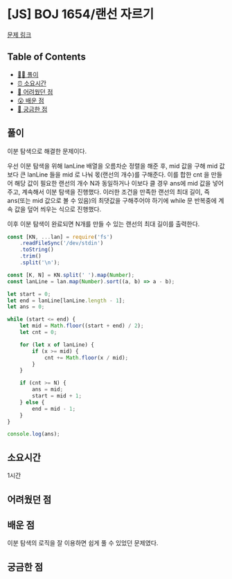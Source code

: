 <!-- 제목으로 다음과 같은 내용으로 작성해주세요 ! -->
<!-- 📚 언어 : e.g. Javascript -> [JS], Python -> [Python]  -->
<!-- 📕 백준 : BOJ 문제번호/문제제목 e.g. BOJ 2577/숫자의 개수 -->
<!-- 📗 프로그래머스 : PRO 문제번호/문제제목 e.g. PRO 120812/최빈값 구하기 -->
<!-- 💁🏻 백준허브를 사용하시면 프로그래머스의 문제번호도 확인하실 수 있습니다 -->

# [JS] BOJ 1654/랜선 자르기

<!-- 아래에 # 을 지우고 문제 링크를 입력해주세요 ! -->

[문제 링크](https://www.acmicpc.net/problem/1654)

## Table of Contents

-   [✍🏻 풀이](#풀이)
-   [⏰ 소요시간](#소요시간)
-   [🫠 어려웠던 점](#어려웠던-점)
-   [😮 배운 점](#배운-점)
-   [🤔 궁금한 점](#궁금한-점)

## 풀이

<!-- ```옆에 사용하는 언어를 기입하세요 e.g. javascript, python -->

이분 탐색으로 해결한 문제이다.

우선 이분 탐색을 위해 lanLine 배열을 오름차순 정렬을 해준 후, mid 값을 구해 mid 값 보다 큰 lanLine 들을 mid 로 나눠 몫(랜선의 개수)를 구해준다. 이를 합한 cnt 을 만들어 해당 값이 필요한 랜선의 개수 N과 동일하거나 이보다 클 경우 ans에 mid 값을 넣어주고, 계속해서 이분 탐색을 진행했다. 이러한 조건을 만족한 랜선의 최대 길이, 즉 ans(또는 mid 값으로 볼 수 있음)의 최댓값을 구해주어야 하기에 while 문 반복중에 계속 값을 덮어 씌우는 식으로 진행했다.

이후 이분 탐색이 완료되면 N개를 만들 수 있는 랜선의 최대 길이를 출력한다.

```javascript
const [KN, ...lan] = require('fs')
    .readFileSync('/dev/stdin')
    .toString()
    .trim()
    .split('\n');

const [K, N] = KN.split(' ').map(Number);
const lanLine = lan.map(Number).sort((a, b) => a - b);

let start = 0;
let end = lanLine[lanLine.length - 1];
let ans = 0;

while (start <= end) {
    let mid = Math.floor((start + end) / 2);
    let cnt = 0;

    for (let x of lanLine) {
        if (x >= mid) {
            cnt += Math.floor(x / mid);
        }
    }

    if (cnt >= N) {
        ans = mid;
        start = mid + 1;
    } else {
        end = mid - 1;
    }
}

console.log(ans);
```

## 소요시간

1시간

## 어려웠던 점

## 배운 점

이분 탐색의 로직을 잘 이용하면 쉽게 풀 수 있었던 문제였다.

## 궁금한 점
